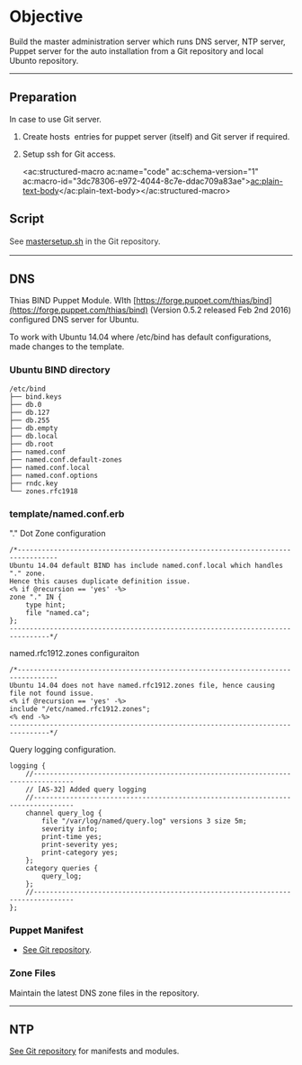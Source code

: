 # Objective

Build the master administration server which runs DNS server, NTP server, Puppet server for the auto installation from a Git repository and local Ubunto repository.

* * *

## Preparation

In case to use Git server.

1.  Create hosts  entries for puppet server (itself) and Git server if required.

2.  Setup ssh for Git access.

    <ac:structured-macro ac:name="code" ac:schema-version="1" ac:macro-id="3dc78306-e972-4044-8c7e-ddac709a83ae"><ac:plain-text-body></ac:plain-text-body></ac:structured-macro>

## Script

<span style="color: rgb(51,51,51);font-size: 14.0px;line-height: 1.42857;">See </span>[mastersetup.sh](https://github.com/oonisim/Puppet-Ubuntu-Autoinstallation/blob/master/Installation/Automation/14.04/utilities/master/mastersetup.sh)<a style="font-size: 14.0px;line-height: 1.42857;"></a> <span style="color: rgb(51,51,51);font-size: 14.0px;line-height: 1.42857;">in the Git repository.</span>

* * *

## DNS

Thias BIND Puppet Module. <span>WIth </span>[https://forge.puppet.com/thias/bind](https://forge.puppet.com/thias/bind)<span> (Version 0.5.2 released Feb 2nd 2016) configured DNS server for Ubuntu. </span>

To work with Ubuntu 14.04 where /etc/bind has default configurations, made changes to the template.

### Ubuntu BIND directory

```
/etc/bind
├── bind.keys
├── db.0
├── db.127
├── db.255
├── db.empty
├── db.local
├── db.root
├── named.conf
├── named.conf.default-zones
├── named.conf.local
├── named.conf.options
├── rndc.key
└── zones.rfc1918
```

### template/named.conf.erb

"." Dot Zone configuration
```
/*--------------------------------------------------------------------------------
Ubuntu 14.04 default BIND has include named.conf.local which handles "." zone.
Hence this causes duplicate definition issue.
<% if @recursion == 'yes' -%>
zone "." IN {
    type hint;
    file "named.ca";
};
--------------------------------------------------------------------------------*/
```

named.rfc1912.zones configuraiton

```
/*--------------------------------------------------------------------------------
Ubuntu 14.04 does not have named.rfc1912.zones file, hence causing file not found issue.
<% if @recursion == 'yes' -%>
include "/etc/named.rfc1912.zones";
<% end -%>
--------------------------------------------------------------------------------*/
```

Query logging configuration.

```
logging {
    //--------------------------------------------------------------------------------
    // [AS-32] Added query logging
    //--------------------------------------------------------------------------------
    channel query_log {
        file "/var/log/named/query.log" versions 3 size 5m;
        severity info;
        print-time yes;
        print-severity yes;
        print-category yes;
    };
    category queries {
        query_log;
    };
    //--------------------------------------------------------------------------------
};
```

### <span style="color: rgb(0,0,0);">Puppet Manifest</span>

*   [See Git repository](https://github.com/oonisim/Linux-Ubuntu/tree/master/Installation/Automation/14.04/etc/puppetlabs/code/environments/production/manifests/site_dns).

### Zone Files

Maintain the latest DNS zone files in the repository.

* * *

## NTP

[See Git repository](https://github.com/oonisim/Linux-Ubuntu/tree/master/Installation/Automation/14.04/etc/puppetlabs/code/environments/production/manifests/site_ntp/manifests) for manifests and modules.